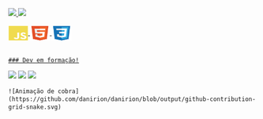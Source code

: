<div>
    <a href="https://github.com/danirion">
    <img height="180em" src="https://github-readme-stats.vercel.app/api?username=danirion&show_icons=true&theme=tokyonight&include_all_commits=true&count_private=true"/>
    <img height="180em" src="https://github-readme-stats.vercel.app/api/top-langs/?username=devemdobro&layout=compact&langs_count=6&theme=tokyonight"/>
  </div>
  <div style="display: inline_block"><br>
    <img align="center" alt="Js" height="30" width="40" src="https://raw.githubusercontent.com/devicons/devicon/master/icons/javascript/javascript-plain.svg ">
    <img align="center" alt="HTML" height="30" width="40" src="https://raw.githubusercontent.com/devicons/devicon/master/icons/html5/html5-original.svg ">
    <img align="center" alt="CSS" height="30" width="40" src="https://raw.githubusercontent.com/devicons/devicon/master/icons/css3/css3-original.svg ">
  </div>
   
   <br>
   
    ### Dev em formação!
   
  <div>
    <a href="https://www.instagram.com/danielmariocv/" target="_blank"><img src="https://img.shields.io/badge/-Instagram-%23E4405F?style=for-the- badge&logo=instagram&logoColor=white" target="_blank"></a>
    <a href="https://www.linkedin.com/in/daniel-m%C3%A1rio-053040236/" target="_blank"><img src="https://img.shields.io/badge/-LinkedIn-%230077B5?style= for-the-badge&logo=linkedin&logoColor=white" target="_blank"></a>
    <a href = "mailto:dmclaudinocostasanta@gmail.com"><img src="https://img.shields.io/badge/-Gmail-%23333?style=for-the-badge&logo=gmail&logoColor=white" destino ="_blank"></a>
   
    ![Animação de cobra](https://github.com/danirion/danirion/blob/output/github-contribution-grid-snake.svg)
  
  </div>
